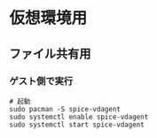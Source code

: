 # 仮想環境用

## ファイル共有用

### ゲスト側で実行

```shell
# 起動
sudo pacman -S spice-vdagent
sudo systemctl enable spice-vdagent
sudo systemctl start spice-vdagent
```



